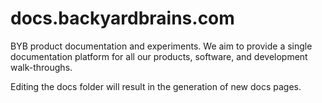 # docs.backyardbrains.com
BYB product documentation and experiments. We aim to provide a single documentation platform for all our products, software, and development walk-throughs.

Editing the docs folder will result in the generation of new docs pages. 
